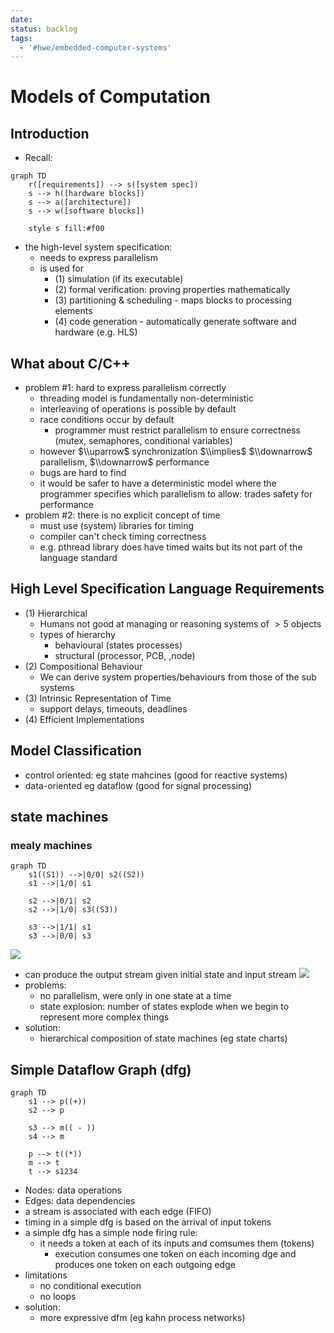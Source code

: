 ```yaml
---
date:
status: backlog
tags:
  - '#hwe/embedded-computer-systems'
---
```


# Models of Computation

## Introduction

- Recall:

```mermaid
graph TD
	r([requirements]) --> s([system spec])
	s --> h([hardware blocks])
	s --> a([architecture])
	s --> w([software blocks])

	style s fill:#f00
```

- the high-level system specification:
  - needs to express parallelism
  - is used for
    - (1) simulation (if its executable)
    - (2) formal verification: proving properties mathematically
    - (3) partitioning & scheduling - maps blocks to processing elements
    - (4) code generation - automatically generate software and hardware (e.g. HLS)

## What about C/C++

- problem #1: hard to express parallelism correctly
  - threading model is fundamentally non-deterministic
  - interleaving of operations is possible by default
  - race conditions occur by default
    - programmer must restrict parallelism to ensure correctness (mutex, semaphores, conditional variables)
  - however $\\uparrow$ synchronization $\\implies$ $\\downarrow$ parallelism, $\\downarrow$ performance
  - bugs are hard to find
  - it would be safer to have a deterministic model where the programmer specifies which parallelism to allow: trades safety for performance
- problem #2: there is no explicit concept of time
  - must use (system) libraries for timing
  - compiler can't check timing correctness
  - e.g. pthread library does have timed waits but its not part of the language standard

## High Level Specification Language Requirements

- (1) Hierarchical
  - Humans not good at managing or reasoning systems of $>5$ objects
  - types of hierarchy
    - behavioural (states processes)
    - structural (processor, PCB, ,node)
- (2) Compositional Behaviour
  - We can derive system properties/behaviours from those of the sub systems
- (3) Intrinsic Representation of Time
  - support delays, timeouts, deadlines
- (4) Efficient Implementations

## Model Classification

- control oriented: eg state mahcines (good for reactive systems)
- data-oriented eg dataflow (good for signal processing)

## state machines

### mealy machines

```mermaid
graph TD
	s1((S1)) -->|0/0| s2((S2))
	s1 -->|1/0| s1
	
	s2 -->|0/1| s2
	s2 -->|1/0| s3((S3))

	s3 -->|1/1| s1
	s3 -->|0/0| s3
```

![](Pasted%20image%2020240224193126.png)

- can produce the output stream given initial state and input stream
  ![](Pasted%20image%2020240224193628.png)
- problems:
  - no parallelism, were only in one state at a time
  - state explosion: number of states explode when we begin to represent more complex things
- solution:
  - hierarchical composition of state machines (eg state charts)

## Simple Dataflow Graph (dfg)

```mermaid
graph TD
	s1 --> p((+))
	s2 --> p

	s3 --> m(( - ))
	s4 --> m

	p --> t((*))
	m --> t
	t --> s1234
```

- Nodes: data operations
- Edges: data dependencies
- a stream is associated with each edge (FIFO)
- timing in a simple dfg is based on the arrival of input tokens
- a simple dfg has a simple node firing rule:
  - it needs a token at each of its inputs and comsumes them (tokens)
    - execution consumes one token on each incoming dge and produces one token on each outgoing edge
- limitations
  - no conditional execution
  - no loops
- solution:
  - more expressive dfm (eg kahn process networks)

